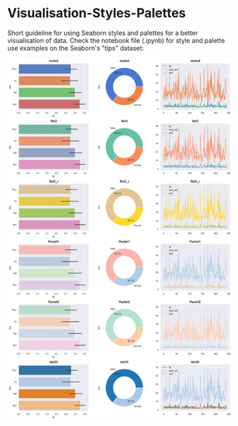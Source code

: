 # Visualisation-Styles-Palettes
Short guideline for using Seaborn styles and palettes for a better visualisation of data. Check the notebook file (.ipynb) for style and palette use examples on the Seaborn's "tips" dataset:

<p align="center">
  <img src="https://github.com/omerfarukeker/Visualisation-Styles-Palettes/blob/master/styles%20and%20palettes.png">
</p>
